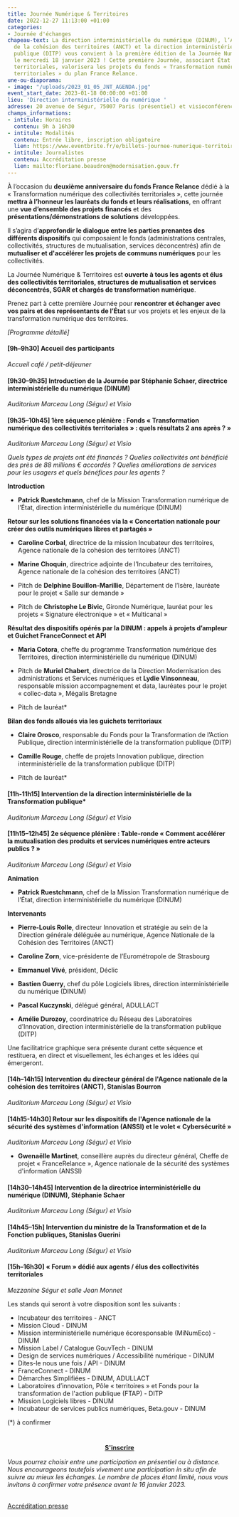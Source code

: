 ```yaml
---
title: Journée Numérique & Territoires
date: 2022-12-27 11:13:00 +01:00
categories:
- Journée d'échanges
chapeau-text: La direction interministérielle du numérique (DINUM), l’Agence nationale
  de la cohésion des territoires (ANCT) et la direction interministérielle de la transformation
  publique (DITP) vous convient à la première édition de la Journée Numérique & Territoires,
  le mercredi 18 janvier 2023 ! Cette première Journée, associant État et collectivités
  territoriales, valorisera les projets du fonds « Transformation numérique des collectivités
  territoriales » du plan France Relance.
une-ou-diaporama:
- image: "/uploads/2023_01_05_JNT_AGENDA.jpg"
event_start_date: 2023-01-18 00:00:00 +01:00
lieu: 'Direction interministérielle du numérique '
adresse: 20 avenue de Ségur, 75007 Paris (présentiel) et visioconférence
champs_informations:
- intitule: Horaires
  contenu: 9h à 16h30
- intitule: Modalités
  contenu: Entrée libre, inscription obligatoire
  lien: https://www.eventbrite.fr/e/billets-journee-numerique-territoires-492720509307
- intitule: Journalistes
  contenu: Accréditation presse
  lien: mailto:floriane.beaudron@modernisation.gouv.fr
---
```


À l’occasion du **deuxième anniversaire du fonds France Relance** dédié à la « Transformation numérique des collectivités territoriales », cette journée **mettra à l’honneur les lauréats du fonds et leurs réalisations**, en offrant une **vue d’ensemble des projets financés** et des **présentations/démonstrations de solutions** développées.

Il s’agira d’**approfondir le dialogue entre les parties prenantes des différents dispositifs** qui composaient le fonds (administrations centrales, collectivités, structures de mutualisation, services déconcentrés) afin de **mutualiser et d'accélérer les projets de communs numériques** pour les collectivités.

La Journée Numérique & Territoires est **ouverte à tous les agents et élus des collectivités territoriales, structures de mutualisation et services déconcentrés, SGAR et chargés de transformation numérique**.

Prenez part à cette première Journée pour **rencontrer et échanger avec vos pairs et des représentants de l’État** sur vos projets et les enjeux de la transformation numérique des territoires.

*\[Programme détaillé\]*

#### **\[9h–9h30\] Accueil des participants**

*Accueil café / petit-déjeuner*

#### **\[9h30–9h35\] Introduction de la Journée par Stéphanie Schaer, directrice interministérielle du numérique (DINUM)**

*Auditorium Marceau Long (Ségur) et Visio*

#### **\[9h35–10h45\] 1ère séquence plénière : Fonds « Transformation numérique des collectivités territoriales » : quels résultats 2 ans après ? »**

*Auditorium Marceau Long (Ségur) et Visio*

*Quels types de projets ont été financés ? Quelles collectivités ont bénéficié des près de 88 millions € accordés ? Quelles améliorations de services pour les usagers et quels bénéfices pour les agents ?*

**Introduction**

* **Patrick Ruestchmann**, chef de la Mission Transformation numérique de l’État, direction interministérielle du numérique (DINUM)

**Retour sur les solutions financées via la « Concertation nationale pour créer des outils numériques libres et partagés »**

* **Caroline Corbal**, directrice de la mission Incubateur des territoires, Agence nationale de la cohésion des territoires (ANCT)

* **Marine Choquin**, directrice adjointe de l’Incubateur des territoires, Agence nationale de la cohésion des territoires (ANCT)

* Pitch de **Delphine Bouillon-Marillie**, Département de l’Isère, lauréate pour le projet « Salle sur demande »

* Pitch de **Christophe Le Bivic**, Gironde Numérique, lauréat pour les projets « Signature électronique » et « Multicanal »

**Résultat des dispositifs opérés par la DINUM : appels à projets d’ampleur et Guichet FranceConnect et API**

* **Maria Cotora**, cheffe du programme Transformation numérique des Territoires, direction interministérielle du numérique (DINUM)

* Pitch de **Muriel Chabert**, directrice de la Direction Modernisation des administrations et Services numériques et **Lydie Vinsonneau**, responsable mission accompagnement et data, lauréates pour le projet « collec-data », Mégalis Bretagne

* Pitch de lauréat*

**Bilan des fonds alloués via les guichets territoriaux**

* **Claire Orosco**, responsable du Fonds pour la Transformation de l’Action Publique, direction interministérielle de la transformation publique (DITP)

* **Camille Rouge**, cheffe de projets Innovation publique, direction interministérielle de la transformation publique (DITP)

* Pitch de lauréat*

#### **\[11h-11h15\] Intervention de la direction interministérielle de la Transformation publique*** 

*Auditorium Marceau Long (Ségur) et Visio*

#### **\[11h15–12h45\] 2e séquence plénière : Table-ronde « Comment accélérer la mutualisation des produits et services numériques entre acteurs publics ? »**
*Auditorium Marceau Long (Ségur) et Visio*

**Animation**

* **Patrick Ruestchmann**, chef de la Mission Transformation numérique de l’État, direction interministérielle du numérique (DINUM)

**Intervenants**

* **Pierre-Louis Rolle**, directeur Innovation et stratégie au sein de la Direction générale déléguée au numérique, Agence Nationale de la Cohésion des Territoires (ANCT)

* **Caroline Zorn**, vice-présidente de l’Eurométropole de Strasbourg

* **Emmanuel Vivé**, président, Déclic

* **Bastien Guerry**, chef du pôle Logiciels libres, direction interministérielle du numérique (DINUM)

* **Pascal Kuczynski**, délégué général, ADULLACT

* **Amélie Durozoy**, coordinatrice du Réseau des Laboratoires d’Innovation, direction interministérielle de la transformation publique (DITP)

Une facilitatrice graphique sera présente durant cette séquence et restituera, en direct et visuellement, les échanges et les idées qui émergeront.

#### **\[14h–14h15\] Intervention du directeur général de l'Agence nationale de la cohésion des territoires (ANCT), Stanislas Bourron** 
*Auditorium Marceau Long (Ségur) et Visio*

#### **\[14h15-14h30\] Retour sur les dispositifs de l'Agence nationale de la sécurité des systèmes d'information (ANSSI) et le volet « Cybersécurité »**
*Auditorium Marceau Long (Ségur) et Visio*

* **Gwenaëlle Martinet**, conseillère auprès du directeur général, Cheffe de projet « FranceRelance », Agence nationale de la sécurité des systèmes d'information (ANSSI)

#### **\[14h30–14h45\] Intervention de la directrice interministérielle du numérique (DINUM), Stéphanie Schaer**
*Auditorium Marceau Long (Ségur) et Visio*

#### **\[14h45–15h\] Intervention du ministre de la Transformation et de la Fonction publiques, Stanislas Guerini**
*Auditorium Marceau Long (Ségur) et Visio*

#### **\[15h–16h30\] « Forum » dédié aux agents / élus des collectivités territoriales**
*Mezzanine Ségur et salle Jean Monnet*

Les stands qui seront à votre disposition sont les suivants :
* Incubateur des territoires - ANCT
* Mission Cloud - DINUM
* Mission interministérielle numérique écoresponsable (MiNumEco) - DINUM
* Mission Label / Catalogue GouvTech - DINUM
* Design de services numériques / Accessibilité numérique - DINUM
* Dites-le nous une fois / API - DINUM
* FranceConnect - DINUM
* Démarches Simplifiées - DINUM, ADULLACT
* Laboratoires d’innovation, Pôle « territoires » et Fonds pour la transformation de l'action publique (FTAP) - DITP
* Mission Logiciels libres - DINUM
* Incubateur de services publics numériques, Beta.gouv - DINUM

(﻿*) à confirmer

<div align="center" style="margin-bottom: 15px; margin-top: 40px"><a href="https://www.eventbrite.fr/e/billets-journee-numerique-territoires-492720509307" class="button" title="S'inscrire - Lien externe"><b>S'inscrire</b></a></div>
<p><i>Vous pourrez choisir entre une participation en présentiel ou à distance. Nous encourageons toutefois vivement une participation  in situ afin de suivre au mieux les échanges. Le nombre de places étant limité, nous vous invitons à confirmer votre présence avant le 16 janvier 2023.</i></p>

<br> [Accréditation presse](mailto:floriane.beaudron@modernisation.gouv.fr)